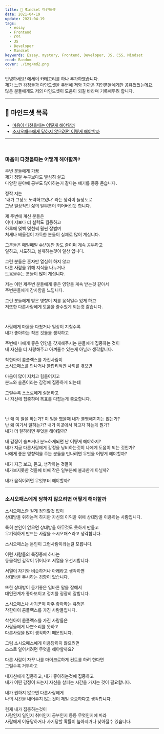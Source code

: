 ```yaml
---
title: 🌸 Mindset 마인드셋
date: 2021-04-19
update: 2021-04-19
tags:
  - essay
  - Frontend
  - CSS
  - JS
  - Developer
  - Mindset
keywords: Essay, mystory, Frontend, Developer, JS, CSS, Mindset
read: Random
cover: ./img/md2.png
---
```


안녕하세요! 에세이 카테고리를 하나 추가하였습니다.  
제가 느낀 감정들과 마인드셋을 주변에 저와 가까운 지인분들에게만 공유했었는데요.  
많은 분들에게도 저의 마인드셋이 도움이 되길 바라며 기록해두려 합니다.

<hr>

## 📝 마인드셋 목록
- [마음이 다쳤을때는 어떻게 해야할까](#마음이-다쳤을때는-어떻게-해야할까)
- [소시오패스에게 당하지 않으려면 어떻게 해야할까](#소시오패스에게-당하지-않으려면-어떻게-해야할까)


<hr>
<br/>

### 마음이 다쳤을때는 어떻게 해야할까?

주변 분들에게 가끔  
제가 정말 누구보다도 열심히 살고  
다양한 분야에 공부도 많이하는거 같다는 얘기를 종종 듣습니다.

정작 저는  
'내가 그정도 노력하고있나' 라는 생각이 들정도로  
그냥 일상적인 삶의 일부분이 되어버린듯 합니다. 

제 주변에 계신 분들은  
이미 저보다 더 실력도 월등하고  
하루에 몇백 몇천씩 훨씬 잘벌며  
처세나 배울점이 가득한 분들이 실제로 많이 계십니다.

그분들은 매일매일 수년동안 잠도 줄이며 계속 공부하고  
일하고, 시도하고, 실패하는것이 일상 입니다.

그런 분들은 혼자만 열심히 하지 않고  
다른 사람을 위해 지식을 나누거나  
도움을주는 분들이 많이 계십니다.

저는 이런 제주변 분들에게 좋은 영향을 계속 받는것 같아서  
주변분들에게 감사함을 느낍니다. 

그런 분들에게 받은 영향이 저를 움직일수 있게 하고  
저또한 다른사람에게 도움을 줄수있게 되는것 같습니다.

<br/>

사람에게 마음을 다쳤거나 일상이 지칠수록  
내가 좋아하는 작은 것들을 생각하고

주변에 나에게 좋은 영향을 갖게해주시는 분들에게 집중하는 것이  
내 자신을 더 사랑해주고 아껴줄수 있는게 아닐까 생각합니다. 

착한아이 콤플렉스를 가진사람이  
소시오패스를 만나거나 불합리적인 사회를 겪으면  

마음이 많이 지치고 힘들어지고  
분노와 슬픔이라는 감정에 집중하게 되는데

그럴수록 스스로에게 질문하고  
나 자신에 집중하며 목표를 다잡는게 중요합니다. 

<br/>

난 왜 이 일을 하는가? 이 일을 했을때 내가 불행해지지는 않는가?  
난 왜 여기서 일하는가? 내가 이곳에서 하고자 하는게 뭔가?  
내가 더 잘하려면 무엇을 해야할까?

내 감정이 슬프거나 분노하게되면 난 어떻게 해야하지?  
내가 지금 다른사람에게 감정을 낭비하는것이 나에게 도움이 되는 것인가?  
나에게 좋은 영향력을 주는 분들을 만나려면 무엇을 어떻게 해야할까? 

내가 지금 보고, 듣고, 생각하는 것들이  
내가보지못한 것들에 비해 작은 일부분에 불과한게 아닐까? 

내가 움직이려면 무엇부터 해야할까?

<hr/>

### 소시오패스에게 당하지 않으려면 어떻게 해야할까

소시오패스란 길게 정의할것 없이  
상대방을 위하는척 하지만 자신의 이익을 위해 상대방을 이용하는 사람입니다.  

특히 본인이 없으면 상대방을 아무것도 못하게 만들고  
무기력하게 만드는 사람을 소시오패스라고 생각합니다.  

소시오패스는 본인이 그런사람이라는걸 모릅니다.

이런 사람들의 특징중에 하나는  
동물적인 감각이 뛰어나고 서열을 우선시합니다.

서열이 자기와 비슷하거나 아래라고 생각하면  
상대방을 무시하는 경향이 있습니다.

또한 상대방이 듣기좋은 입바른 말을 잘해서  
대인관계가 좋아보이고 정치를 굉장히 잘합니다.

소시오패스나 사기꾼이 아주 좋아하는 유형은  
착한아이 콤플렉스를 가진 사람들입니다.

착한아이 콤플렉스를 가진 사람들은  
사람들에게 나쁜소리를 못하고  
다른사람을 많이 생각하기 때문입니다.

그럼 소시오패스에게 이용당하지 않으려면  
스스로 일어서려면 무엇을 해야할까요?

다른 사람이 자꾸 나를 마이크로하게 컨트롤 하려 한다면  
그럴수록 거부하고

내자신에게 집중하고, 내가 좋아하는것에 집중하고  
내가 어떤 감정이 드는지 자신을 살피는 시간을 가지는 것이 필요합니다.

내가 원하지 않으면 다른사람에게  
나의 시간을 내어주지 않는것이 제일 중요하다고 생각합니다.

현재 내가 집중하는것이  
사람인지 일인지 취미인지 공부인지 등등 무엇인지에 따라  
사람에게 이용당하거나 사기당할 확률이 높아지거나 낮아질수 있습니다.

<hr/>

### 





